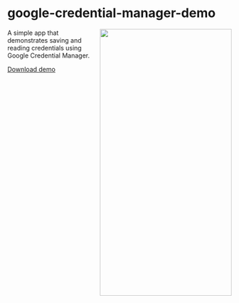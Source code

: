 # google-credential-manager-demo

<img align="right" width="296" height="600" src="https://github.com/raheemadamboev/google-credential-manager-demo/blob/main/extra/banner.gif" />

A simple app that demonstrates saving and reading credentials using Google Credential Manager.

[Download demo](https://github.com/raheemadamboev/google-credential-manager-demo/blob/main/extra/app-debug.apk)
